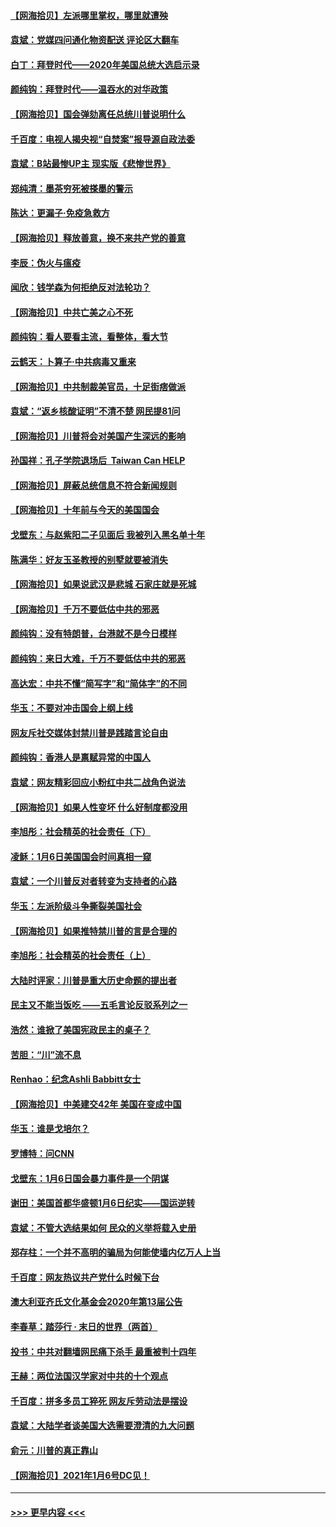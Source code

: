 #### [【网海拾贝】左派哪里掌权，哪里就遭殃](../pages/nsc993/n12715009.md?t=01272202) 
#### [袁斌：党媒四问通化物资配送 评论区大翻车](../pages/nsc993/n12714950.md?t=01272202) 
#### [白丁：拜登时代——2020年美国总统大选启示录](../pages/nsc993/n12714920.md?t=01272202) 
#### [颜纯钩：拜登时代——温吞水的对华政策](../pages/nsc993/n12713245.md?t=01272202) 
#### [【网海拾贝】国会弹劾离任总统川普说明什么](../pages/nsc993/n12712816.md?t=01272202) 
#### [千百度：电视人揭央视“自焚案”报导源自政法委](../pages/nsc993/n12709760.md?t=01272202) 
#### [袁斌：B站最惨UP主 现实版《悲惨世界》](../pages/nsc993/n12709686.md?t=01272202) 
#### [郑纯清：墨茶穷死被搽墨的警示](../pages/nsc993/n12709262.md?t=01272202) 
#### [陈达：更漏子·免疫急救方](../pages/nsc993/n12709244.md?t=01272202) 
#### [【网海拾贝】释放善意，换不来共产党的善意](../pages/nsc993/n12708361.md?t=01272202) 
#### [李辰：伪火与瘟疫](../pages/nsc993/n12707981.md?t=01272202) 
#### [闻欣：钱学森为何拒绝反对法轮功？](../pages/nsc993/n12707407.md?t=01272202) 
#### [【网海拾贝】中共亡美之心不死](../pages/nsc993/n12707621.md?t=01272202) 
#### [颜纯钩：看人要看主流，看整体，看大节](../pages/nsc993/n12707536.md?t=01272202) 
#### [云鹤天：卜算子‧中共病毒又重来](../pages/nsc993/n12707408.md?t=01272202) 
#### [【网海拾贝】中共制裁美官员，十足街痞做派](../pages/nsc993/n12705115.md?t=01272202) 
#### [袁斌：“返乡核酸证明”不清不楚 网民提81问](../pages/nsc993/n12704982.md?t=01272202) 
#### [【网海拾贝】川普将会对美国产生深远的影响](../pages/nsc993/n12703045.md?t=01272202) 
#### [孙国祥：孔子学院退场后  Taiwan Can HELP](../pages/nsc993/n12702430.md?t=01272202) 
#### [【网海拾贝】屏蔽总统信息不符合新闻规则](../pages/nsc993/n12699998.md?t=01272202) 
#### [【网海拾贝】十年前与今天的美国国会](../pages/nsc993/n12696993.md?t=01272202) 
#### [戈壁东：与赵紫阳二子见面后 我被列入黑名单十年](../pages/nsc993/n12696215.md?t=01272202) 
#### [陈满华：好友玉圣教授的别墅就要被消失](../pages/nsc993/n12695411.md?t=01272202) 
#### [【网海拾贝】如果说武汉是悲城 石家庄就是死城](../pages/nsc993/n12694589.md?t=01272202) 
#### [【网海拾贝】千万不要低估中共的邪恶](../pages/nsc993/n12692771.md?t=01272202) 
#### [颜纯钩：没有特朗普，台港就不是今日模样](../pages/nsc993/n12692678.md?t=01272202) 
#### [颜纯钩：来日大难，千万不要低估中共的邪恶](../pages/nsc993/n12692080.md?t=01272202) 
#### [高达宏：中共不懂“简写字”和“简体字”的不同](../pages/nsc993/n12692068.md?t=01272202) 
#### [华玉：不要对冲击国会上纲上线](../pages/nsc993/n12689948.md?t=01272202) 
#### [网友斥社交媒体封禁川普是践踏言论自由](../pages/nsc993/n12687482.md?t=01272202) 
#### [颜纯钩：香港人是禀赋异常的中国人](../pages/nsc993/n12685142.md?t=01272202) 
#### [袁斌：网友精彩回应小粉红中共二战角色说法](../pages/nsc993/n12684994.md?t=01272202) 
#### [【网海拾贝】如果人性变坏 什么好制度都没用](../pages/nsc993/n12683000.md?t=01272202) 
#### [李旭彤：社会精英的社会责任（下）](../pages/nsc993/n12680604.md?t=01272202) 
#### [凌稣：1月6日美国国会时间真相一窥](../pages/nsc993/n12682780.md?t=01272202) 
#### [袁斌：一个川普反对者转变为支持者的心路](../pages/nsc993/n12682700.md?t=01272202) 
#### [华玉：左派阶级斗争撕裂美国社会](../pages/nsc993/n12681226.md?t=01272202) 
#### [【网海拾贝】如果推特禁川普的言是合理的](../pages/nsc993/n12681232.md?t=01272202) 
#### [李旭彤：社会精英的社会责任（上）](../pages/nsc993/n12680501.md?t=01272202) 
#### [大陆时评家：川普是重大历史命题的提出者](../pages/nsc993/n12679904.md?t=01272202) 
#### [民主又不能当饭吃 ——五毛言论反驳系列之一](../pages/nsc993/n12679877.md?t=01272202) 
#### [浩然：谁掀了美国宪政民主的桌子？](../pages/nsc993/n12679850.md?t=01272202) 
#### [苦胆：“川”流不息](../pages/nsc993/n12678388.md?t=01272202) 
#### [Renhao：纪念Ashli Babbitt女士](../pages/nsc993/n12678359.md?t=01272202) 
#### [【网海拾贝】中美建交42年 美国在变成中国](../pages/nsc993/n12678324.md?t=01272202) 
#### [华玉：谁是戈培尔？](../pages/nsc993/n12677515.md?t=01272202) 
#### [罗博特：问CNN](../pages/nsc993/n12677172.md?t=01272202) 
#### [戈壁东：1月6日国会暴力事件是一个阴谋](../pages/nsc993/n12674639.md?t=01272202) 
#### [谢田：美国首都华盛顿1月6日纪实——国运逆转](../pages/nsc993/n12673190.md?t=01272202) 
#### [袁斌：不管大选结果如何 民众的义举将载入史册](../pages/nsc993/n12672787.md?t=01272202) 
#### [郑存柱：一个并不高明的骗局为何能使墙内亿万人上当](../pages/nsc993/n12671449.md?t=01272202) 
#### [千百度：网友热议共产党什么时候下台](../pages/nsc993/n12670442.md?t=01272202) 
#### [澳大利亚齐氏文化基金会2020年第13届公告](../pages/nsc993/n12670273.md?t=01272202) 
#### [李春草：踏莎行 · 末日的世界（两首）](../pages/nsc993/n12670253.md?t=01272202) 
#### [投书：中共对翻墙网民痛下杀手 最重被判十四年](../pages/nsc993/n12670190.md?t=01272202) 
#### [王赫：两位法国汉学家对中共的十个观点](../pages/nsc993/n12669593.md?t=01272202) 
#### [千百度：拼多多员工猝死 网友斥劳动法是摆设](../pages/nsc993/n12668081.md?t=01272202) 
#### [袁斌：大陆学者谈美国大选需要澄清的九大问题](../pages/nsc993/n12668023.md?t=01272202) 
#### [俞元：川普的真正靠山](../pages/nsc993/n12668000.md?t=01272202) 
#### [【网海拾贝】2021年1月6号DC见！](../pages/nsc993/n12664957.md?t=01272202) 

----
#### [ >>> 更早内容 <<< ](../indexes/nsc993-earlier.md)
